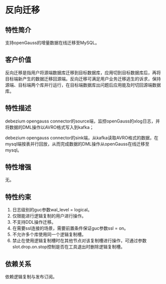 # 反向迁移<a name="ZH-CN_TOPIC_0000001220761098"></a>

## 特性简介<a name="section740615433477"></a>

支持openGauss的增量数据在线迁移至MySQL。

## 客户价值<a name="section13406743164715"></a>

反向迁移是指用户将源端数据库迁移到目标数据库，应用切到目标数据库后，再将目标端新产生的数据迁移回源端。反向迁移可满足用户业务迁移逃生的诉求，保持源端、目标端两个库并行运行，在目标端数据库出问题后应用能及时切回源端数据库。

## 特性描述<a name="section16406154310471"></a>

debezium opengauss connector的source端，监控openGauss的xlog日志，并将数据的DML操作以AVRO格式写入到kafka；

debezium opengauss connector的sink端，从kafka读取AVRO格式的数据，在mysql端按表并行回放，从而完成数据的DML操作从openGauss在线迁移至mysql。

## 特性增强<a name="section1340684315478"></a>

无。

## 特性约束<a name="section06531946143616"></a>

1.  日志级别的guc参数wal\_level = logical。
2.  仅限能进行逻辑复制的用户进行操作。
3.  不支持DDL操作迁移。
4.  在需要ssl连接的场景，需要前置条件保证guc参数ssl = on。
5.  不允许多个库使用同一个逻辑复制槽。
6.  禁止在使用逻辑复制槽时在其他节点对该复制槽进行操作，可通过参数slot.drop.on.stop控制是否在工具退出时删除逻辑复制槽。

## 依赖关系<a name="section8406643144716"></a>

依赖逻辑复制与发布订阅。